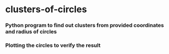 # clusters-of-circles
### Python program to find out clusters from provided coordinates and radius of circles

### Plotting the circles to verify the result
